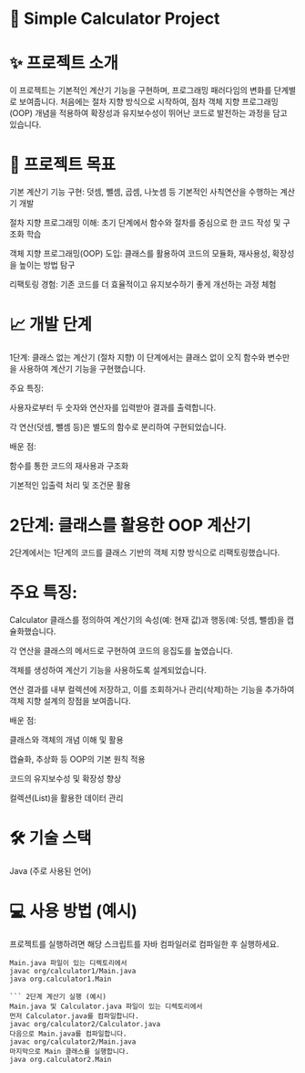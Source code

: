 # 🧮 Simple Calculator Project

# ✨ 프로젝트 소개
이 프로젝트는 기본적인 계산기 기능을 구현하며, 프로그래밍 패러다임의 변화를 단계별로 보여줍니다. 
처음에는 절차 지향 방식으로 시작하여, 점차 객체 지향 프로그래밍(OOP) 개념을 적용하여 확장성과 유지보수성이 뛰어난 코드로 발전하는 과정을 담고 있습니다.

# 🚀 프로젝트 목표
기본 계산기 기능 구현: 덧셈, 뺄셈, 곱셈, 나눗셈 등 기본적인 사칙연산을 수행하는 계산기 개발

절차 지향 프로그래밍 이해: 초기 단계에서 함수와 절차를 중심으로 한 코드 작성 및 구조화 학습

객체 지향 프로그래밍(OOP) 도입: 클래스를 활용하여 코드의 모듈화, 재사용성, 확장성을 높이는 방법 탐구

리팩토링 경험: 기존 코드를 더 효율적이고 유지보수하기 좋게 개선하는 과정 체험

# 📈 개발 단계
1단계: 클래스 없는 계산기 (절차 지향)
이 단계에서는 클래스 없이 오직 함수와 변수만을 사용하여 계산기 기능을 구현했습니다.

주요 특징:

사용자로부터 두 숫자와 연산자를 입력받아 결과를 출력합니다.

각 연산(덧셈, 뺄셈 등)은 별도의 함수로 분리하여 구현되었습니다.

배운 점:

함수를 통한 코드의 재사용과 구조화

기본적인 입출력 처리 및 조건문 활용

# 2단계: 클래스를 활용한 OOP 계산기
2단계에서는 1단계의 코드를 클래스 기반의 객체 지향 방식으로 리팩토링했습니다.

# 주요 특징:

Calculator 클래스를 정의하여 계산기의 속성(예: 현재 값)과 행동(예: 덧셈, 뺄셈)을 캡슐화했습니다.

각 연산을 클래스의 메서드로 구현하여 코드의 응집도를 높였습니다.

객체를 생성하여 계산기 기능을 사용하도록 설계되었습니다.

연산 결과를 내부 컬렉션에 저장하고, 이를 조회하거나 관리(삭제)하는 기능을 추가하여 객체 지향 설계의 장점을 보여줍니다.

배운 점:

클래스와 객체의 개념 이해 및 활용

캡슐화, 추상화 등 OOP의 기본 원칙 적용

코드의 유지보수성 및 확장성 향상

컬렉션(List)을 활용한 데이터 관리

# 🛠️ 기술 스택
Java (주로 사용된 언어)

# 💻 사용 방법 (예시)
프로젝트를 실행하려면 해당 스크립트를 자바 컴파일러로 컴파일한 후 실행하세요.

 ```1단계 계산기 실행 (예시)
 Main.java 파일이 있는 디렉토리에서
javac org/calculator1/Main.java
java org.calculator1.Main

``` 2단계 계산기 실행 (예시)
 Main.java 및 Calculator.java 파일이 있는 디렉토리에서
 먼저 Calculator.java를 컴파일합니다.
javac org/calculator2/Calculator.java
 다음으로 Main.java를 컴파일합니다.
javac org/calculator2/Main.java
 마지막으로 Main 클래스를 실행합니다.
java org.calculator2.Main

